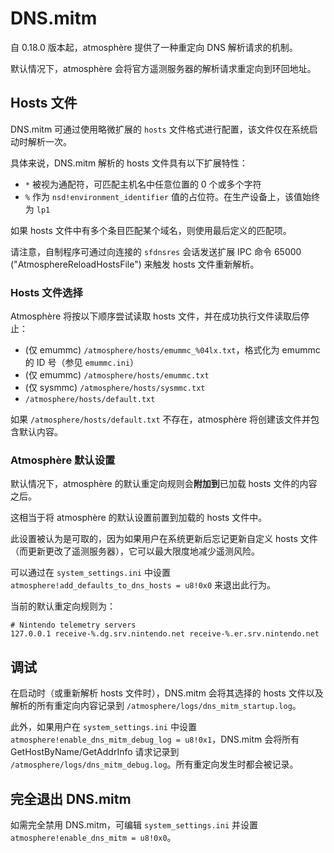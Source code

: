 # DNS.mitm
自 0.18.0 版本起，atmosphère 提供了一种重定向 DNS 解析请求的机制。

默认情况下，atmosphère 会将官方遥测服务器的解析请求重定向到环回地址。

## Hosts 文件

DNS.mitm 可通过使用略微扩展的 `hosts` 文件格式进行配置，该文件仅在系统启动时解析一次。

具体来说，DNS.mitm 解析的 hosts 文件具有以下扩展特性：
+ `*` 被视为通配符，可匹配主机名中任意位置的 0 个或多个字符
+ `%` 作为 `nsd!environment_identifier` 值的占位符。在生产设备上，该值始终为 `lp1`

如果 hosts 文件中有多个条目匹配某个域名，则使用最后定义的匹配项。

请注意，自制程序可通过向连接的 `sfdnsres` 会话发送扩展 IPC 命令 65000 ("AtmosphereReloadHostsFile") 来触发 hosts 文件重新解析。

### Hosts 文件选择

Atmosphère 将按以下顺序尝试读取 hosts 文件，并在成功执行文件读取后停止：

+ (仅 emummc) `/atmosphere/hosts/emummc_%04lx.txt`，格式化为 emummc 的 ID 号（参见 `emummc.ini`）
+ (仅 emummc) `/atmosphere/hosts/emummc.txt`
+ (仅 sysmmc) `/atmosphere/hosts/sysmmc.txt`
+ `/atmosphere/hosts/default.txt`

如果 `/atmosphere/hosts/default.txt` 不存在，atmosphère 将创建该文件并包含默认内容。

### Atmosphère 默认设置

默认情况下，atmosphère 的默认重定向规则会**附加到**已加载 hosts 文件的内容之后。

这相当于将 atmosphère 的默认设置前置到加载的 hosts 文件中。

此设置被认为是可取的，因为如果用户在系统更新后忘记更新自定义 hosts 文件（而更新更改了遥测服务器），它可以最大限度地减少遥测风险。

可以通过在 `system_settings.ini` 中设置 `atmosphere!add_defaults_to_dns_hosts = u8!0x0` 来退出此行为。

当前的默认重定向规则为：

```
# Nintendo telemetry servers
127.0.0.1 receive-%.dg.srv.nintendo.net receive-%.er.srv.nintendo.net
```

## 调试

在启动时（或重新解析 hosts 文件时），DNS.mitm 会将其选择的 hosts 文件以及解析的所有重定向内容记录到 `/atmosphere/logs/dns_mitm_startup.log`。

此外，如果用户在 `system_settings.ini` 中设置 `atmosphere!enable_dns_mitm_debug_log = u8!0x1`，DNS.mitm 会将所有 GetHostByName/GetAddrInfo 请求记录到 `/atmosphere/logs/dns_mitm_debug.log`。所有重定向发生时都会被记录。

## 完全退出 DNS.mitm
如需完全禁用 DNS.mitm，可编辑 `system_settings.ini` 并设置 `atmosphere!enable_dns_mitm = u8!0x0`。
